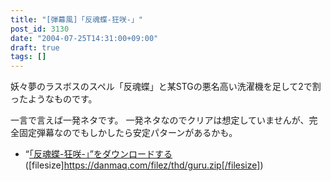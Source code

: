 ```yaml
---
title: "[弾幕風]「反魂蝶-狂咲-」"
post_id: 3130
date: "2004-07-25T14:31:00+09:00"
draft: true
tags: []
---
```


妖々夢のラスボスのスペル「反魂蝶」と某STGの悪名高い洗濯機を足して2で割ったようなものです。

一言で言えば一発ネタです。
一発ネタなのでクリアは想定していませんが、完全固定弾幕なのでもしかしたら安定パターンがあるかも。

* “[「反魂蝶-狂咲-」”をダウンロードする](https://danmaq.com/filez/thd/guru.zip)([filesize]https://danmaq.com/filez/thd/guru.zip[/filesize])
